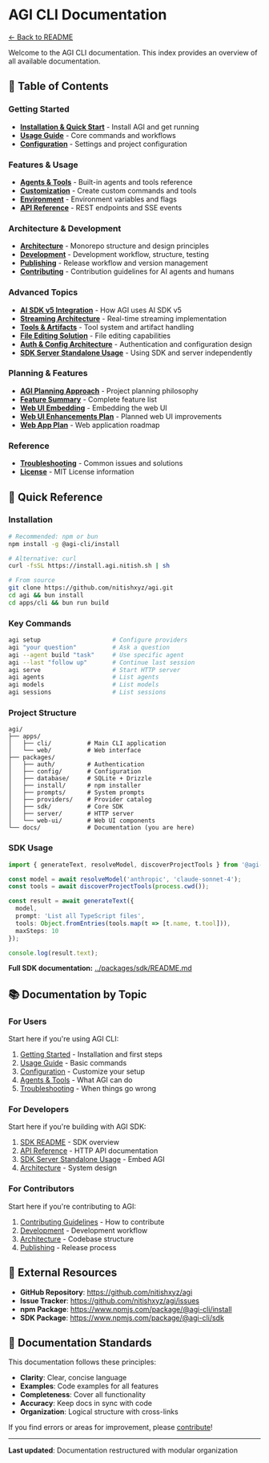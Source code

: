 # AGI CLI Documentation

[← Back to README](../README.md)

Welcome to the AGI CLI documentation. This index provides an overview of all available documentation.

## 📖 Table of Contents

### Getting Started
- **[Installation & Quick Start](getting-started.md)** - Install AGI and get running
- **[Usage Guide](usage.md)** - Core commands and workflows
- **[Configuration](configuration.md)** - Settings and project configuration

### Features & Usage
- **[Agents & Tools](agents-tools.md)** - Built-in agents and tools reference
- **[Customization](customization.md)** - Create custom commands and tools
- **[Environment](environment.md)** - Environment variables and flags
- **[API Reference](api.md)** - REST endpoints and SSE events

### Architecture & Development
- **[Architecture](architecture.md)** - Monorepo structure and design principles
- **[Development](development.md)** - Development workflow, structure, testing
- **[Publishing](publishing.md)** - Release workflow and version management
- **[Contributing](../AGENTS.md)** - Contribution guidelines for AI agents and humans

### Advanced Topics
- **[AI SDK v5 Integration](ai-sdk-v5.md)** - How AGI uses AI SDK v5
- **[Streaming Architecture](streaming-overhaul.md)** - Real-time streaming implementation
- **[Tools & Artifacts](tools-and-artifacts.md)** - Tool system and artifact handling
- **[File Editing Solution](file-editing-solution.md)** - File editing capabilities
- **[Auth & Config Architecture](auth-config-architecture.md)** - Authentication and configuration design
- **[SDK Server Standalone Usage](sdk-server-standalone-usage.md)** - Using SDK and server independently

### Planning & Features
- **[AGI Planning Approach](agi-plan.md)** - Project planning philosophy
- **[Feature Summary](FEATURE_SUMMARY.md)** - Complete feature list
- **[Web UI Embedding](web-ui-embedding.md)** - Embedding the web UI
- **[Web UI Enhancements Plan](web-ui-enhancements-plan.md)** - Planned web UI improvements
- **[Web App Plan](webapp-plan.md)** - Web application roadmap

### Reference
- **[Troubleshooting](troubleshooting.md)** - Common issues and solutions
- **[License](license.md)** - MIT License information

## 🚀 Quick Reference

### Installation

```bash
# Recommended: npm or bun
npm install -g @agi-cli/install

# Alternative: curl
curl -fsSL https://install.agi.nitish.sh | sh

# From source
git clone https://github.com/nitishxyz/agi.git
cd agi && bun install
cd apps/cli && bun run build
```

### Key Commands

```bash
agi setup                    # Configure providers
agi "your question"          # Ask a question
agi --agent build "task"     # Use specific agent
agi --last "follow up"       # Continue last session
agi serve                    # Start HTTP server
agi agents                   # List agents
agi models                   # List models
agi sessions                 # List sessions
```

### Project Structure

```
agi/
├── apps/
│   ├── cli/          # Main CLI application
│   └── web/          # Web interface
├── packages/
│   ├── auth/         # Authentication
│   ├── config/       # Configuration
│   ├── database/     # SQLite + Drizzle
│   ├── install/      # npm installer
│   ├── prompts/      # System prompts
│   ├── providers/    # Provider catalog
│   ├── sdk/          # Core SDK
│   ├── server/       # HTTP server
│   └── web-ui/       # Web UI components
└── docs/             # Documentation (you are here)
```

### SDK Usage

```typescript
import { generateText, resolveModel, discoverProjectTools } from '@agi-cli/sdk';

const model = await resolveModel('anthropic', 'claude-sonnet-4');
const tools = await discoverProjectTools(process.cwd());

const result = await generateText({
  model,
  prompt: 'List all TypeScript files',
  tools: Object.fromEntries(tools.map(t => [t.name, t.tool])),
  maxSteps: 10
});

console.log(result.text);
```

**Full SDK documentation:** [../packages/sdk/README.md](../packages/sdk/README.md)

## 📚 Documentation by Topic

### For Users

Start here if you're using AGI CLI:

1. [Getting Started](getting-started.md) - Installation and first steps
2. [Usage Guide](usage.md) - Basic commands
3. [Configuration](configuration.md) - Customize your setup
4. [Agents & Tools](agents-tools.md) - What AGI can do
5. [Troubleshooting](troubleshooting.md) - When things go wrong

### For Developers

Start here if you're building with AGI SDK:

1. [SDK README](../packages/sdk/README.md) - SDK overview
2. [API Reference](api.md) - HTTP API documentation
3. [SDK Server Standalone Usage](sdk-server-standalone-usage.md) - Embed AGI
4. [Architecture](architecture.md) - System design

### For Contributors

Start here if you're contributing to AGI:

1. [Contributing Guidelines](../AGENTS.md) - How to contribute
2. [Development](development.md) - Development workflow
3. [Architecture](architecture.md) - Codebase structure
4. [Publishing](publishing.md) - Release process

## 🔗 External Resources

- **GitHub Repository**: https://github.com/nitishxyz/agi
- **Issue Tracker**: https://github.com/nitishxyz/agi/issues
- **npm Package**: https://www.npmjs.com/package/@agi-cli/install
- **SDK Package**: https://www.npmjs.com/package/@agi-cli/sdk

## 📝 Documentation Standards

This documentation follows these principles:

- **Clarity**: Clear, concise language
- **Examples**: Code examples for all features
- **Completeness**: Cover all functionality
- **Accuracy**: Keep docs in sync with code
- **Organization**: Logical structure with cross-links

If you find errors or areas for improvement, please [contribute](../AGENTS.md)!

---

**Last updated**: Documentation restructured with modular organization
